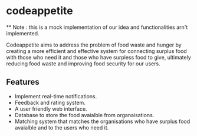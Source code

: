 # codeappetite

** Note : this is a mock implementation of our idea and functionalities arn't implemented.

Codeappetite aims to address the problem of food waste and hunger by creating a more efficient and effective system for connecting surplus food with those who need it and those who have surpless food to give, ultimately reducing food waste and improving food security for our users.

## Features
- Implement real-time notifications.
- Feedback and rating system.
- A user friendly web interface.
- Database to store the food avaialble from organaisations.
- Matching system that matches the organisations who have surplus food avaialble and to the users who need it.
